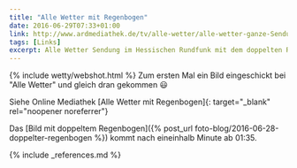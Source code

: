 ```yaml
---
title: "Alle Wetter mit Regenbogen"
date: 2016-06-29T07:33+01:00
link: http://www.ardmediathek.de/tv/alle-wetter/alle-wetter-ganze-Sendung/hr-fernsehen/Video?bcastId=3350202&documentId=36252468
tags: [Links]
excerpt: Alle Wetter Sendung im Hessischen Rundfunk mit dem doppelten Regenbogen Bild von Thomas Wetterer.
---
```

{% include wetty/webshot.html %} Zum ersten Mal ein Bild eingeschickt bei "Alle Wetter" und gleich dran gekommen :smiley: 

Siehe Online Mediathek [Alle Wetter mit Regenbogen]{: target="_blank" rel="noopener noreferrer"} 

Das [Bild mit doppeltem Regenbogen]({% post_url foto-blog/2016-06-28-doppelter-regenbogen %}) kommt nach eineinhalb Minute ab 01:35.

{% include _references.md %}
